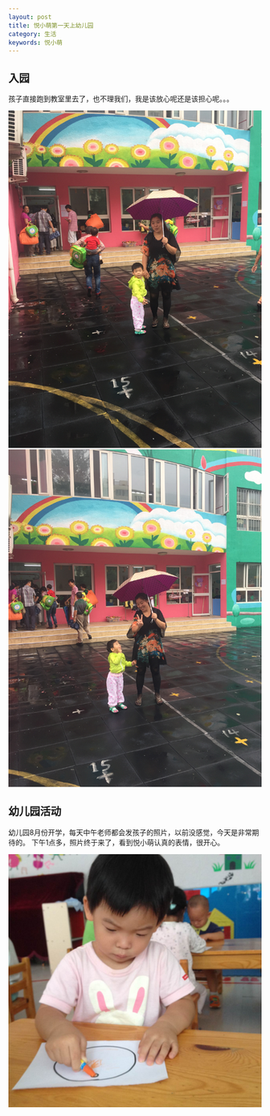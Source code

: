 ```yaml
---
layout: post
title: 悦小萌第一天上幼儿园
category: 生活
keywords: 悦小萌
---
```


## 入园

孩子直接跑到教室里去了，也不理我们，我是该放心呢还是该担心呢。。。

<img src="/assets/img/content2.jpg">
<img src="/assets/img/content3.jpg">

## 幼儿园活动

幼儿园8月份开学，每天中午老师都会发孩子的照片，以前没感觉，今天是非常期待的。
下午1点多，照片终于来了，看到悦小萌认真的表情，很开心。

<img src="/assets/img/content4.jpg">

